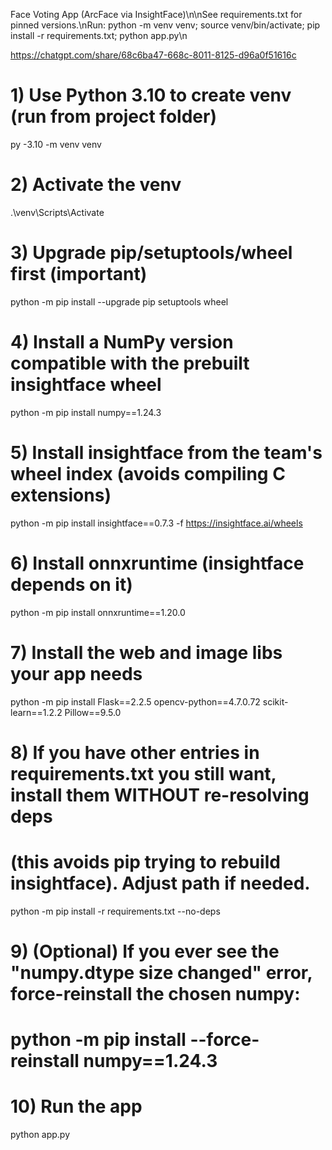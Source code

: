 Face Voting App (ArcFace via InsightFace)\n\nSee requirements.txt for pinned versions.\nRun: python -m venv venv; source venv/bin/activate; pip install -r requirements.txt; python app.py\n

https://chatgpt.com/share/68c6ba47-668c-8011-8125-d96a0f51616c
# 1) Use Python 3.10 to create venv (run from project folder)
py -3.10 -m venv venv

# 2) Activate the venv
.\venv\Scripts\Activate

# 3) Upgrade pip/setuptools/wheel first (important)
python -m pip install --upgrade pip setuptools wheel

# 4) Install a NumPy version compatible with the prebuilt insightface wheel
python -m pip install numpy==1.24.3

# 5) Install insightface from the team's wheel index (avoids compiling C extensions)
python -m pip install insightface==0.7.3 -f https://insightface.ai/wheels

# 6) Install onnxruntime (insightface depends on it)
python -m pip install onnxruntime==1.20.0

# 7) Install the web and image libs your app needs
python -m pip install Flask==2.2.5 opencv-python==4.7.0.72 scikit-learn==1.2.2 Pillow==9.5.0

# 8) If you have other entries in requirements.txt you still want, install them WITHOUT re-resolving deps
#    (this avoids pip trying to rebuild insightface). Adjust path if needed.
python -m pip install -r requirements.txt --no-deps

# 9) (Optional) If you ever see the "numpy.dtype size changed" error, force-reinstall the chosen numpy:
# python -m pip install --force-reinstall numpy==1.24.3

# 10) Run the app
python app.py

